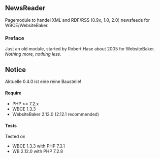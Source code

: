 ## NewsReader
Pagemodule to handel XML and RDF/RSS (0.9x, 1.0, 2.0) newsfeeds for WBCE/WebsiteBaker.

### Preface
Just an old module, started by Robert Hase about 2005 for WebsiteBaker.  
_Nothing more, nothing less._

## Notice
Aktuelle 0.4.0 ist eine reine Baustelle!
 
#### Require
- PHP >= 7.2.x
- WBCE 1.3.3
- WebsiteBaker 2.12.0 (2.12.1 recommended)

#### Tests
Tested on
- WBCE 1.3.3 with PHP 7.3.1
- WB 2.12.0 with PHP 7.2.8

